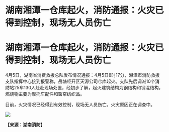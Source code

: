 # 湖南湘潭一仓库起火，消防通报：火灾已得到控制，现场无人员伤亡

# 湖南湘潭一仓库起火，消防通报：火灾已得到控制，现场无人员伤亡

4月5日，湖南省消费救援总队发布情况通报：4月5日8时17分，湘潭市消防救援支队指挥中心接到报警称，岳塘经开区天源公司仓库起火。支队先后调派10个消防站25车130人赶赴现场处置，经初步了解，起火建筑结构为钢结构和钢混结构，燃烧物主要为摩托车配件和窗帘纺织品。

目前，火灾情况已经得到有效控制，现场无人员伤亡。火灾原因正在调查中。

![](https://inews.gtimg.com/om_bt/OQwr0OnxhnWaWujSlJNTob4Yu_evKZqWDqMU9qSiN6yzQAA/1000)

**【来源：湖南消防】**


